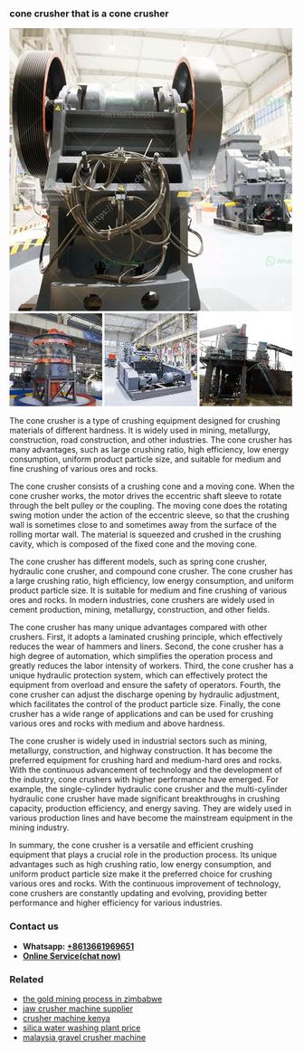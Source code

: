<h3>cone crusher that is a cone crusher</h3><img src='1702260127.jpg' alt=''><p>The cone crusher is a type of crushing equipment designed for crushing materials of different hardness. It is widely used in mining, metallurgy, construction, road construction, and other industries. The cone crusher has many advantages, such as large crushing ratio, high efficiency, low energy consumption, uniform product particle size, and suitable for medium and fine crushing of various ores and rocks.</p><p>The cone crusher consists of a crushing cone and a moving cone. When the cone crusher works, the motor drives the eccentric shaft sleeve to rotate through the belt pulley or the coupling. The moving cone does the rotating swing motion under the action of the eccentric sleeve, so that the crushing wall is sometimes close to and sometimes away from the surface of the rolling mortar wall. The material is squeezed and crushed in the crushing cavity, which is composed of the fixed cone and the moving cone.</p><p>The cone crusher has different models, such as spring cone crusher, hydraulic cone crusher, and compound cone crusher. The cone crusher has a large crushing ratio, high efficiency, low energy consumption, and uniform product particle size. It is suitable for medium and fine crushing of various ores and rocks. In modern industries, cone crushers are widely used in cement production, mining, metallurgy, construction, and other fields.</p><p>The cone crusher has many unique advantages compared with other crushers. First, it adopts a laminated crushing principle, which effectively reduces the wear of hammers and liners. Second, the cone crusher has a high degree of automation, which simplifies the operation process and greatly reduces the labor intensity of workers. Third, the cone crusher has a unique hydraulic protection system, which can effectively protect the equipment from overload and ensure the safety of operators. Fourth, the cone crusher can adjust the discharge opening by hydraulic adjustment, which facilitates the control of the product particle size. Finally, the cone crusher has a wide range of applications and can be used for crushing various ores and rocks with medium and above hardness.</p><p>The cone crusher is widely used in industrial sectors such as mining, metallurgy, construction, and highway construction. It has become the preferred equipment for crushing hard and medium-hard ores and rocks. With the continuous advancement of technology and the development of the industry, cone crushers with higher performance have emerged. For example, the single-cylinder hydraulic cone crusher and the multi-cylinder hydraulic cone crusher have made significant breakthroughs in crushing capacity, production efficiency, and energy saving. They are widely used in various production lines and have become the mainstream equipment in the mining industry.</p><p>In summary, the cone crusher is a versatile and efficient crushing equipment that plays a crucial role in the production process. Its unique advantages such as high crushing ratio, low energy consumption, and uniform product particle size make it the preferred choice for crushing various ores and rocks. With the continuous improvement of technology, cone crushers are constantly updating and evolving, providing better performance and higher efficiency for various industries.</p><h3>Contact us</h3><ul><li><strong>Whatsapp:&nbsp;<a href="https://wa.me/8613661969651">+8613661969651</a></strong></li><li><a href="https://swt.shibang-china.com/?git&amp;zhl&amp;cone crusher that is a cone crusher"><strong>Online Service(chat now)</strong></a></li></ul><h3>Related</h3><ul><li><a href='the gold mining process in zimbabwe.md'>the gold mining process in zimbabwe</a></li><li><a href='jaw crusher machine supplier.md'>jaw crusher machine supplier</a></li><li><a href='crusher machine kenya.md'>crusher machine kenya</a></li><li><a href='silica water washing plant price.md'>silica water washing plant price</a></li><li><a href='malaysia gravel crusher machine.md'>malaysia gravel crusher machine</a></li></ul>